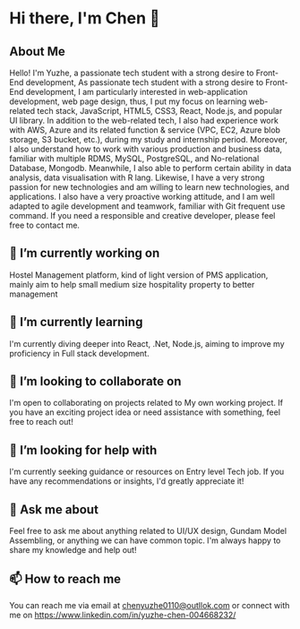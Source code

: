 # Hi there, I'm Chen 👋

## About Me

Hello! I'm Yuzhe, a passionate tech student with a strong desire to Front-End development, As passionate tech student with a strong desire to Front-End development, I am particularly interested in web-application development, web page design, thus, I put my focus on learning web-related tech stack, JavaScript, HTML5, CSS3, React, Node.js, and popular UI library.
In addition to the web-related tech, I also had experience work with AWS, Azure and its related function & service (VPC, EC2, Azure blob storage, S3 bucket, etc.), during my study and internship period.
Moreover, I also understand how to work with various production and business data, familiar with multiple RDMS, MySQL, PostgreSQL, and No-relational Database, Mongodb. Meanwhile, I also able to perform certain ability in data analysis, data visualisation with R lang.
Likewise, I have a very strong passion for new technologies and am willing to learn new technologies, and applications. I also have a very proactive working attitude, and I am well adapted to agile development and teamwork, familiar with Git frequent use command.
If you need a responsible and creative developer, please feel free to contact me.

## 🔭 I’m currently working on

Hostel Management platform, kind of light version of PMS application, mainly aim to help small medium size hospitality property to better management

## 🌱 I’m currently learning

I'm currently diving deeper into React, .Net, Node.js, aiming to improve my proficiency in Full stack development.

## 👯 I’m looking to collaborate on

I'm open to collaborating on projects related to My own working project. If you have an exciting project idea or need assistance with something, feel free to reach out!

## 🤔 I’m looking for help with

I'm currently seeking guidance or resources on Entry level Tech job. If you have any recommendations or insights, I'd greatly appreciate it!

## 💬 Ask me about

Feel free to ask me about anything related to UI/UX design, Gundam Model Assembling, or anything we can have common topic. I'm always happy to share my knowledge and help out!

## 📫 How to reach me

You can reach me via email at chenyuzhe0110@outllok.com or connect with me on https://www.linkedin.com/in/yuzhe-chen-004668232/

